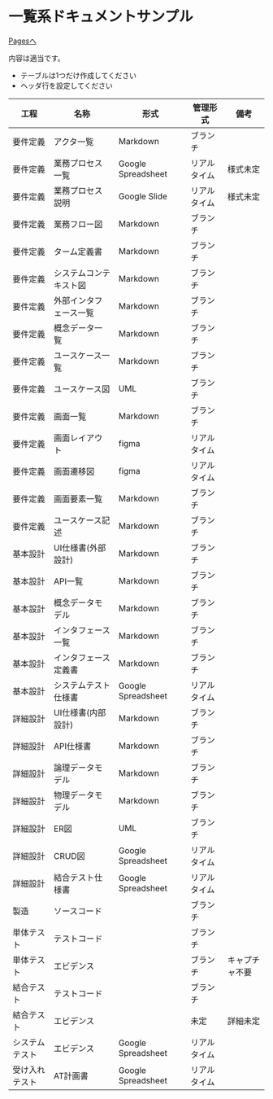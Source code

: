 # 一覧系ドキュメントサンプル
<link rel="stylesheet" href="https://takayanag-i.github.io/working-in-progress/lib/filter.css">

[Pagesへ](https://takayanag-i.github.io/working-in-progress/01_PJ管理/一覧系ドキュメントサンプル.html)

内容は適当です。
- テーブルは1つだけ作成してください
- ヘッダ行を設定してください

| 工程     | 名称                   | 形式          | 管理形式  | 備考                 |
|---------|----------------------|--------------|-----------|---------------------|
| 要件定義  | アクタ一覧             | Markdown     | ブランチ     |                     |
| 要件定義  | 業務プロセス一覧         | Google Spreadsheet  | リアルタイム  | 様式未定        |
| 要件定義  | 業務プロセス説明         | Google Slide   | リアルタイム     | 様式未定          |
| 要件定義  | 業務フロー図            | Markdown     | ブランチ     |                     |
| 要件定義  | ターム定義書           | Markdown     | ブランチ     |                     |
| 要件定義  | システムコンテキスト図    | Markdown     | ブランチ     |                     |
| 要件定義  | 外部インタフェース一覧    | Markdown     | ブランチ     |                     |
| 要件定義  | 概念データ一覧          | Markdown     | ブランチ     |                     |
| 要件定義  | ユースケース一覧         | Markdown     | ブランチ     |                     |
| 要件定義  | ユースケース図          | UML          | ブランチ     |                     |
| 要件定義  | 画面一覧               | Markdown     | ブランチ     |                     |
| 要件定義  | 画面レイアウト          | figma       | リアルタイム     |                     |
| 要件定義  | 画面遷移図             | figma        | リアルタイム     |                     |
| 要件定義  | 画面要素一覧           | Markdown     | ブランチ     |                     |
| 要件定義  | ユースケース記述        | Markdown     | ブランチ     |                     |
| 基本設計  | UI仕様書(外部設計)      | Markdown     | ブランチ     |                     |
| 基本設計  | API一覧              | Markdown     | ブランチ     |                     |
| 基本設計  | 概念データモデル        | Markdown     | ブランチ     |                     |
| 基本設計  | インタフェース一覧      | Markdown     | ブランチ     |                     |
| 基本設計  | インタフェース定義書    | Markdown     | ブランチ     |                     |
| 基本設計  | システムテスト仕様書    | Google Spreadsheet  | リアルタイム     |            |
| 詳細設計  | UI仕様書(内部設計)     | Markdown     | ブランチ     |                     |
| 詳細設計  | API仕様書            | Markdown     | ブランチ     |                     |
| 詳細設計  | 論理データモデル        | Markdown     | ブランチ     |                     |
| 詳細設計  | 物理データモデル        | Markdown     | ブランチ     |                     |
| 詳細設計  | ER図                | UML          | ブランチ     |                     |
| 詳細設計  | CRUD図              | Google Spreadsheet  | リアルタイム     |            |
| 詳細設計  | 結合テスト仕様書       | Google Spreadsheet  | リアルタイム     |            |
| 製造     | ソースコード           |             | ブランチ     |                     |
| 単体テスト | テストコード           |             | ブランチ     |                     |
| 単体テスト | エビデンス            |             | ブランチ     | キャプチャ不要          |
| 結合テスト | テストコード           |             | ブランチ     |                    |
| 結合テスト | エビデンス            |             | 未定        | 詳細未定             |
| システムテスト | エビデンス         | Google Spreadsheet  | リアルタイム     |          |
| 受け入れテスト | AT計画書         | Google Spreadsheet  | リアルタイム     |          |


<script src="https://takayanag-i.github.io/working-in-progress/lib/filter.js"></script>